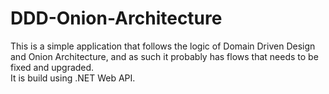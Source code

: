 # DDD-Onion-Architecture

This is a simple application that follows the logic of Domain Driven Design and Onion Architecture, and as such it probably has flows that needs to be fixed and upgraded.  
It is build using .NET Web API.  
